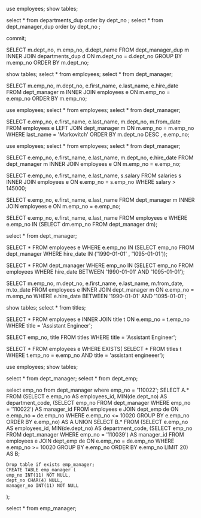 use employees;
show tables;

select * from departments_dup order by dept_no ;
select * from dept_manager_dup order by dept_no ;

commit;

SELECT 
    m.dept_no, m.emp_no, d.dept_name
FROM
    dept_manager_dup m
        INNER JOIN
    departments_dup d ON m.dept_no = d.dept_no
GROUP BY m.emp_no
ORDER BY m.dept_no; 

show tables;
select * from employees;
select * from dept_manager;

SELECT 
    m.emp_no, m.dept_no, e.first_name, e.last_name, e.hire_date
FROM
    dept_manager m
        INNER JOIN
    employees e ON m.emp_no = e.emp_no
ORDER BY m.emp_no;

use employees;
select * from employees;
select * from dept_manager;

SELECT 
    e.emp_no, e.first_name, e.last_name, m.dept_no, m.from_date
FROM
    employees e
        LEFT JOIN
    dept_manager m ON m.emp_no = m.emp_no
WHERE
    last_name = 'Markovitch'
ORDER BY m.dept_no DESC , e.emp_no;


use employees;
select * from employees;
select * from dept_manager;

SELECT 
    e.emp_no, e.first_name, e.last_name, m.dept_no, e.hire_date
FROM
    dept_manager m
        INNER JOIN
    employees e ON m.emp_no = e.emp_no;
    
SELECT 
    e.emp_no, e.first_name, e.last_name, s.salary
FROM
    salaries s
        INNER JOIN
    employees e ON e.emp_no = s.emp_no
WHERE
    salary > 145000;
    
SELECT 
    e.emp_no, e.first_name, e.last_name
FROM
    dept_manager m
        INNER JOIN
    employees e ON m.emp_no = e.emp_no;
    
    
SELECT 
    e.emp_no, e.first_name, e.last_name
FROM
    employees e
WHERE
    e.emp_no IN (SELECT 
            dm.emp_no
        FROM
            dept_manager dm);
            
select * from dept_manager;

SELECT 
    *
FROM
    employees e
WHERE
    e.emp_no IN (SELECT 
            emp_no
        FROM
            dept_manager
        WHERE
            hire_date IN ('1990-01-01' , '1095-01-01'));
            
SELECT 
    *
FROM
    dept_manager 
WHERE
    emp_no IN (SELECT 
            emp_no
        FROM
            employees 
        WHERE
            hire_date BETWEEN '1990-01-01' AND '1095-01-01');

SELECT 
    m.emp_no,
    m.dept_no,
    e.first_name,
    e.last_name,
    m.from_date,
    m.to_date
FROM
    employees e
        INNER JOIN
    dept_manager m ON e.emp_no = m.emp_no
WHERE
    e.hire_date BETWEEN '1990-01-01' AND '1095-01-01';
   
   show tables;
   select * from titles;
   
SELECT 
    *
FROM
    employees e
        INNER JOIN
    title t ON e.emp_no = t.emp_no
WHERE
    title = 'Assistant Engineer';
    
    
SELECT 
    emp_no, title
FROM
    titles
WHERE
    title = 'Assistant Engineer';
    
SELECT 
    *
FROM
    employees e
WHERE
    EXISTS( SELECT 
            *
        FROM
            titles t
        WHERE
            t.emp_no = e.emp_no
                AND title = 'assistant engineeer');

use employees;
show tables;

select * from dept_manager;
select * from dept_emp;

select emp_no from dept_manager where emp_no = '110022';
SELECT 
    A.*
FROM
    (SELECT 
        e.emp_no AS employees_id,
            MIN(de.dept_no) AS department_code,
            (SELECT 
                    emp_no
                FROM
                    dept_manager
                WHERE
                    emp_no = '110022') AS manager_id
    FROM
        employees e
    JOIN dept_emp de ON e.emp_no = de.emp_no
    WHERE
        e.emp_no <= 10020
    GROUP BY e.emp_no
    ORDER BY e.emp_no) AS A 
UNION SELECT 
    B.*
FROM
    (SELECT 
        e.emp_no AS employees_id,
            MIN(de.dept_no) AS department_code,
            (SELECT 
                    emp_no
                FROM
                    dept_manager
                WHERE
                    emp_no = '110039') AS manager_id
    FROM
        employees e
    JOIN dept_emp de ON e.emp_no = de.emp_no
    WHERE
        e.emp_no >= 10020
    GROUP BY e.emp_no
    ORDER BY e.emp_no
    LIMIT 20) AS B;
    
    Drop table if exists emp_manager;
    CREATE TABLE emp_manager (
    emp_no INT(11) NOT NULL,
    dept_no CHAR(4) NULL,
    manager_no INT(11) NOT NULL
);

select * from  emp_manager;
